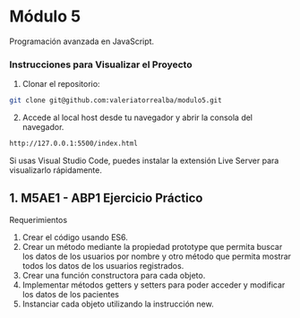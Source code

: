 # Módulo 5

Programación avanzada en JavaScript.

### Instrucciones para Visualizar el Proyecto

1. Clonar el repositorio:
```bash
git clone git@github.com:valeriatorrealba/modulo5.git
```
2. Accede al local host desde tu navegador y abrir la consola del navegador.

``` bash
http://127.0.0.1:5500/index.html
```

Si usas Visual Studio Code, puedes instalar la extensión Live Server para visualizarlo rápidamente.

## 1. M5AE1 - ABP1 Ejercicio Práctico

Requerimientos
1. Crear el código usando ES6.
2. Crear un método mediante la propiedad prototype que permita
buscar los datos de los usuarios por nombre y otro método que
permita mostrar todos los datos de los usuarios registrados.
3. Crear una función constructora para cada objeto.
4. Implementar métodos getters y setters para poder acceder y
modificar los datos de los pacientes
5. Instanciar cada objeto utilizando la instrucción new.